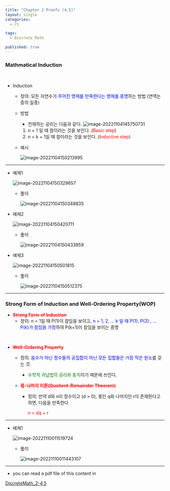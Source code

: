 ```yaml
---
title: "Chapter 2 Proofs (4,5)"
layout: single
categories:
  - CS

tags:
  - Discrete_Math

published: true
---
```


### Mathmatical Induction

<br>

- Induction

  - 정의: 모든 자연수가 <span style = "color:blue">주어진 명제를 만족한다는 명제를 증명</span>하는 방법 (연역논증의 일종)
    <br>
    
  - 방법
    - 전제하는 공리는 다음과 같다.
    ![image-20221104145750731](/assets/images/2022-11-04-DM2-4/image-20221104145750731.png)
    
    1. n = 1 일 때 참이라는 것을 보인다. (<span style="color:red">Basic step</span>)
    2. n = k + 1일 때 참이라는 것을 보인다. (<span style="color:red">Inductive step</span>)
    
  - 예시
    
    ![image-20221104150213995](/assets/images/2022-11-04-DM2-4/image-20221104150213995.png)

---

- 예제1 
  
  ![image-20221104150329657](/assets/images/2022-11-04-DM2-4/image-20221104150329657.png)
  
  - 풀이
    
    ![image-20221104150348835](/assets/images/2022-11-04-DM2-4/image-20221104150348835.png)
  
- 예제2

  ![image-20221104150420711](/assets/images/2022-11-04-DM2-4/image-20221104150420711.png)

  - 풀이

    ![image-20221104150433859](/assets/images/2022-11-04-DM2-4/image-20221104150433859.png)

- 예제3

  ![image-20221104150501815](/assets/images/2022-11-04-DM2-4/image-20221104150501815.png)

  - 풀이

    ![image-20221104150512375](/assets/images/2022-11-04-DM2-4/image-20221104150512375.png)

---

### Strong Form of Induction and Well-Ordering Property(WOP)

- <span style = "color:red">**Strong Form of Induction**</span>
  - 정의: n = 1일 때 P(1)이 참임을 보이고, <span style = "color:blue">n = 1, 2, ... k 일 때 P(1), P(2) , ... P(k)가 참임을 가정</span>하여 P(k+1)이 참임을 보이는 증명

<br>

- <span style = "color:red">**Well-Ordering Property**</span>

  - 정의: <span style = "color:blue">음수가 아닌 정수들의 공집합이 아닌 모든 집합들은 가장 작은 원소</span>를 갖는 것.
    - <span style = "color:green">수학적 귀납법의 공리와 동치</span>이기 때문에 쓰인다.

  - <span style = "color:red">**몫-나머지 이론(Quotient-Remainder Theorem)**</span>

    - 정의: 만약 d와 n이 정수이고 (d > 0), 몫인 q와 나머지인 r이 존재한다고 하면, 다음을 만족한다

      <span style = "color:red">n = dq + r</span>

---

- 예제1

  ![image-20221110011519724](/assets/images/2022-11-04-DM2-4/image-20221110011519724.png)

  - 풀이

    ![image-20221110011443107](/assets/images/2022-11-04-DM2-4/image-20221110011443107.png)

---

- you can read a pdf file of this content in 

[DiscreteMath_2-4,5](https://github.com/maloveforme/maloveforme.github.io/tree/master/summary/DM)


